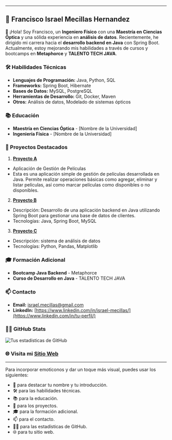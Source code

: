  

---

## 🚀 Francisco Israel Mecillas Hernandez

👋 ¡Hola! Soy Francisco, un **Ingeniero Físico** con una **Maestría en Ciencias Óptica** y una sólida experiencia en **análisis de datos**. Recientemente, he dirigido mi carrera hacia el **desarrollo backend en Java** con Spring Boot. Actualmente, estoy mejorando mis habilidades a través de cursos y bootcamps en **Metaphorce** y **TALENTO TECH JAVA**.

### 🛠️ Habilidades Técnicas

- **Lenguajes de Programación:** Java, Python, SQL
- **Frameworks:** Spring Boot, Hibernate
- **Bases de Datos:** MySQL, PostgreSQL
- **Herramientas de Desarrollo:** Git, Docker, Maven
- **Otros:** Análisis de datos, Modelado de sistemas ópticos

### 📚 Educación

- **Maestría en Ciencias Óptica** - [Nombre de la Universidad]
- **Ingeniería Física** - [Nombre de la Universidad]

### 🌟 Proyectos Destacados

1. **[Proyecto A](https://github.com/IsraQuanDev/Skill.3.JAVA.POO_Metaphorce)**
- Aplicación de Gestión de Películas
- Esta es una aplicación simple de gestión de películas desarrollada en Java. Permite realizar operaciones básicas como agregar, eliminar y listar películas, así como marcar películas como disponibles o no disponibles.
 
  
2. **[Proyecto B]( https://github.com/IsraQuanDev/API.RESTFULL-CRUD-Java-JPA-Spring-Boot-MySQL-)**
- Descripción: Desarrollo de una aplicación backend en Java utilizando Spring Boot para gestionar una base de datos de clientes.
- Tecnologías: Java, Spring Boot, MySQL

    
3. **[Proyecto C](https://github.com/IsraQuanDev/Talento.Tech.GTO-DataScience)**
- Descripción:   sistema de análisis de datos  
- Tecnologías: Python, Pandas, Matplotlib

### 🎓 Formación Adicional

- **Bootcamp Java Backend** - Metaphorce
- **Curso de Desarrollo en Java** - TALENTO TECH JAVA

### 📫 Contacto

- **Email:** [israel.mecillas@gmail.com](mailto:tu.email@example.com)
- **LinkedIn:** [https://www.linkedin.com/in/israel-mecillas/](https://www.linkedin.com/in/tu-perfil/)
 
### 🧑‍💻 GitHub Stats

![Tus estadísticas de GitHub](https://github-readme-stats.vercel.app/api?username=tu-usuario-github&show_icons=true&theme=radical)

### 🌐 Visita mi [Sitio Web](#)

---

Para incorporar emoticonos y dar un toque más visual, puedes usar los siguientes:

- 🚀 para destacar tu nombre y tu introducción.
- 🛠️ para las habilidades técnicas.
- 📚 para la educación.
- 🌟 para los proyectos.
- 🎓 para la formación adicional.
- 📫 para el contacto.
- 🧑‍💻 para las estadísticas de GitHub.
- 🌐 para tu sitio web.
